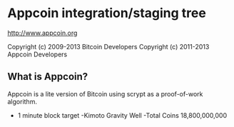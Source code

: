 Appcoin integration/staging tree
================================

http://www.appcoin.org

Copyright (c) 2009-2013 Bitcoin Developers
Copyright (c) 2011-2013 Appcoin Developers

What is Appcoin?
----------------

Appcoin is a lite version of Bitcoin using scrypt as a proof-of-work algorithm.
 - 1 minute block target
 -Kimoto Gravity Well
 -Total Coins 18,800,000,000



